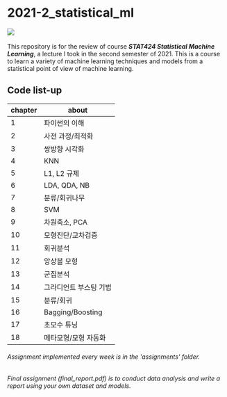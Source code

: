 # 2021-2_statistical_ml
<p align="left">
  <img src="https://img.shields.io/badge/Python-3776AB?style=flat-square&logo=Python&logoColor=white"/></a>&nbsp
</p>

This repository is for the review of course **_STAT424 Statistical Machine Learning_**, a lecture I took in the second semester of 2021. 
This is a course to learn a variety of machine learning techniques and models from a statistical point of view of machine learning.

<h2> Code list-up </h2>

chapter | about 
---- | ---- 
1 | 파이썬의 이해
2 | 사전 과정/최적화
3 | 쌍방향 시각화
4 | KNN
5 | L1, L2 규제
6 | LDA, QDA, NB
7 | 분류/회귀나무
8 | SVM
9 | 차원축소, PCA
10 | 모형진단/교차검증
11 | 회귀분석
12 | 앙상블 모형
13 | 군집분석
14 | 그라디언트 부스팅 기법
15 | 분류/회귀
16 | Bagging/Boosting
17 | 초모수 튜닝
18 | 메타모형/모형 자동화

###### <i>Assignment implemented every week is in the 'assignments' folder.</i>
###### <i>Final assignment (final_report.pdf) is to conduct data analysis and write a report using your own dataset and models.</i>
